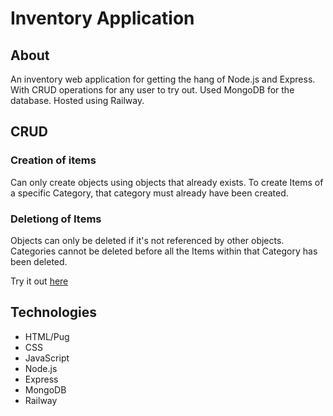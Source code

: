 # Inventory Application

## About
An inventory web application for getting the hang of Node.js and Express. With CRUD operations for any user to try out. Used MongoDB for the database. Hosted using Railway.

## CRUD 
### Creation of items
Can only create objects using objects that already exists. To create Items of a specific Category, that category must already have been created. 

### Deletiong of Items
Objects can only be deleted if it's not referenced by other objects. Categories cannot be deleted before all the Items within that Category has been deleted. 

Try it out [here](linkToPage)

## Technologies
* HTML/Pug
* CSS
* JavaScript
* Node.js
* Express
* MongoDB
* Railway